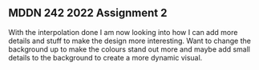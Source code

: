 ## MDDN 242 2022 Assignment 2

With the interpolation done I am now looking into how I can add more details and stuff to make the design more interesting. Want to change the background up to make the colours stand out more and maybe add small details to the background to create a more dynamic visual.
